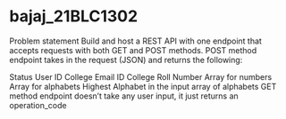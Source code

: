 # bajaj_21BLC1302
Problem statement
Build and host a REST API with one endpoint that accepts requests with both GET and POST methods. POST method endpoint takes in the request (JSON) and returns the following:

Status
User ID
College Email ID
College Roll Number
Array for numbers
Array for alphabets
Highest Alphabet in the input array of alphabets GET method endpoint doesn’t take any user input, it just returns an operation_code
